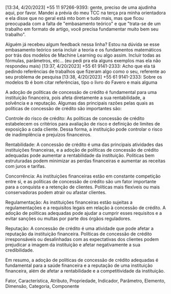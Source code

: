 [13:34, 4/20/2023] +55 11 97266-9393: gente, preciso de uma ajudinha aqui, por favor. Mandei a prévia do meu TCC na terça pra minha orientadora e ela disse que no geral está mto bom e tudo mais, mas que ficou preocupada com a falta de "embasamento teórico" e que "trata-se de um trabalho em formato de artigo, você precisa fundamentar muito bem seu trabalho". 

Alguém já recebeu algum feedback nessa linha? Estou na dúvida se esse embasamento teórico seria incluir a teoria e os fundamentos matemáticos por trás dos modelos de Machine Learning ou algo assim. Incluir todas as fórmulas, parâmetros, etc...
 (eu pedi pra ela alguns exemplos mas ela não respondeu mais)
[13:37, 4/20/2023] +55 61 9141-2333: Acho que ela tá pedindo referências de trabalhos que fizeram algo como o seu, referente ao seu problema de pesquisa
[13:38, 4/20/2023] +55 61 9141-2333: Sobre os modelos tb é bom citar referências, tipo o livro do Favero e mais alguma

A adoção de políticas de concessão de crédito é fundamental para uma instituição financeira, pois afeta diretamente a sua rentabilidade, a solvência e a reputação. Algumas das principais razões pelas quais as políticas de concessão de crédito são importantes são:

Controle do risco de crédito: As políticas de concessão de crédito estabelecem os critérios para avaliação de risco e definição de limites de exposição a cada cliente. Dessa forma, a instituição pode controlar o risco de inadimplência e prejuízos financeiros.

Rentabilidade: A concessão de crédito é uma das principais atividades das instituições financeiras, e a adoção de políticas de concessão de crédito adequadas pode aumentar a rentabilidade da instituição. Políticas bem estruturadas podem minimizar as perdas financeiras e aumentar as receitas com juros e tarifas.

Concorrência: As instituições financeiras estão em constante competição entre si, e as políticas de concessão de crédito são um fator importante para a conquista e a retenção de clientes. Políticas mais flexíveis ou mais conservadoras podem atrair ou afastar clientes.

Regulamentação: As instituições financeiras estão sujeitas a regulamentações e a requisitos legais em relação à concessão de crédito. A adoção de políticas adequadas pode ajudar a cumprir esses requisitos e a evitar sanções ou multas por parte dos órgãos reguladores.

Reputação: A concessão de crédito é uma atividade que pode afetar a reputação da instituição financeira. Políticas de concessão de crédito irresponsáveis ou desalinhadas com as expectativas dos clientes podem prejudicar a imagem da instituição e afetar negativamente a sua credibilidade.

Em resumo, a adoção de políticas de concessão de crédito adequadas é fundamental para a saúde financeira e a reputação de uma instituição financeira, além de afetar a rentabilidade e a competitividade da instituição.

Fator, Característica, Atributo, Propriedade, Indicador, Parâmetro, Elemento, Dimensão, Categoria, Componente